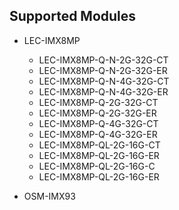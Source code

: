 ## Supported Modules

- LEC-IMX8MP
  - LEC-IMX8MP-Q-N-2G-32G-CT
  - LEC-IMX8MP-Q-N-2G-32G-ER
  - LEC-IMX8MP-Q-N-4G-32G-CT
  - LEC-IMX8MP-Q-N-4G-32G-ER
  - LEC-IMX8MP-Q-2G-32G-CT
  - LEC-IMX8MP-Q-2G-32G-ER
  - LEC-IMX8MP-Q-4G-32G-CT
  - LEC-IMX8MP-Q-4G-32G-ER
  - LEC-IMX8MP-QL-2G-16G-CT
  - LEC-IMX8MP-QL-2G-16G-ER
  - LEC-IMX8MP-QL-2G-16G-C
  - LEC-IMX8MP-QL-2G-16G-ER
    
- OSM-IMX93
